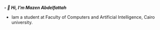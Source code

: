 ***- 👋 Hi, I’m Mazen Abdelfattah***
-  Iam a student at Faculty of Computers and Artificial Intelligence, Cairo university.
